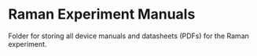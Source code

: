 # Raman Experiment Manuals

Folder for storing all device manuals and datasheets (PDFs) for the Raman experiment.
